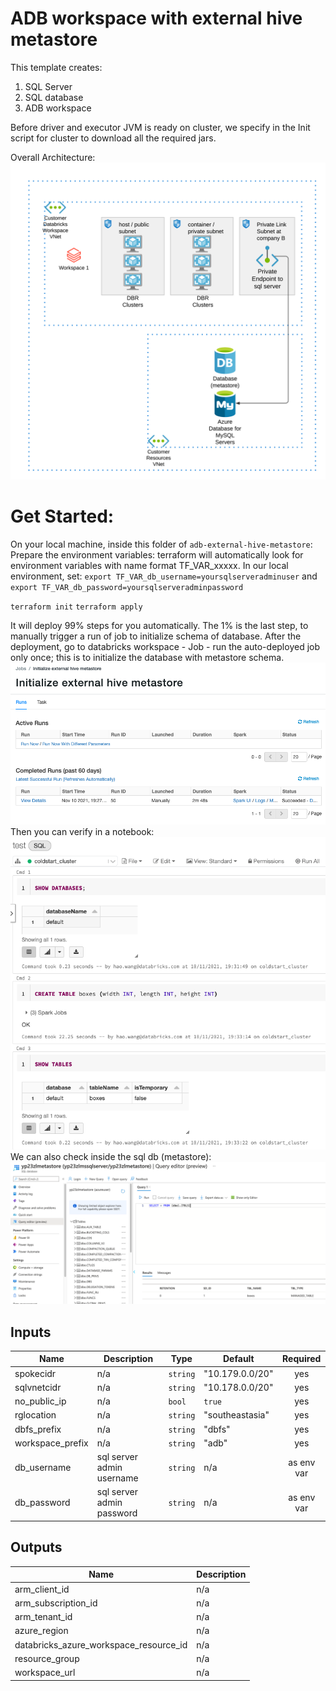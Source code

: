 # ADB workspace with external hive metastore

This template creates:
1. SQL Server
2. SQL database
3. ADB workspace


Before driver and executor JVM is ready on cluster, we specify in the Init script for cluster to download all the required jars. 

Overall Architecture:
![alt text](../charts/adb-external-hive-metastore.png?raw=true)

# Get Started:
On your local machine, inside this folder of `adb-external-hive-metastore`:
Prepare the environment variables: terraform will automatically look for environment variables with name format TF_VAR_xxxxx.
In our local environment, set:
`export TF_VAR_db_username=yoursqlserveradminuser`
and `export TF_VAR_db_password=yoursqlserveradminpassword`

`terraform init`
`terraform apply`

It will deploy 99% steps for you automatically. The 1% is the last step, to manually trigger a run of job to initialize schema of database.
After the deployment, go to databricks workspace - Job - run the auto-deployed job only once; this is to initialize the database with metastore schema.
![alt text](../charts/manual_last_step.png?raw=true)
Then you can verify in a notebook:
![alt text](../charts/test_metastore.png?raw=true)
We can also check inside the sql db (metastore):
![alt text](../charts/metastore_content.png?raw=true)


## Inputs

| Name             | Description               | Type     | Default         |  Required  |
| ---------------- | ------------------------- | -------- | --------------- | :--------: |
| spokecidr        | n/a                       | `string` | "10.179.0.0/20" |    yes     |
| sqlvnetcidr      | n/a                       | `string` | "10.178.0.0/20" |    yes     |
| no\_public\_ip   | n/a                       | `bool`   | `true`          |    yes     |
| rglocation       | n/a                       | `string` | "southeastasia" |    yes     |
| dbfs_prefix      | n/a                       | `string` | "dbfs"          |    yes     |
| workspace_prefix | n/a                       | `string` | "adb"           |    yes     |
| db_username      | sql server admin username | `string` | n/a             | as env var |
| db_password      | sql server admin password | `string` | n/a             | as env var |


## Outputs

| Name                                       | Description |
| ------------------------------------------ | ----------- |
| arm\_client\_id                            | n/a         |
| arm\_subscription\_id                      | n/a         |
| arm\_tenant\_id                            | n/a         |
| azure\_region                              | n/a         |
| databricks\_azure\_workspace\_resource\_id | n/a         |
| resource\_group                            | n/a         |
| workspace\_url                             | n/a         |
